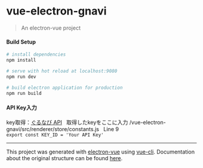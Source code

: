 # vue-electron-gnavi

> An electron-vue project

#### Build Setup

``` bash
# install dependencies
npm install

# serve with hot reload at localhost:9080
npm run dev

# build electron application for production
npm run build


```

#### API Key入力
key取得：[ぐるなび API](http://api.gnavi.co.jp/api/)  
取得したkeyをここに入力
/vue-electron-gnavi/src/renderer/store/constants.js  
Line 9  
`export const KEY_ID = 'Your API Key'`


---

This project was generated with [electron-vue](https://github.com/SimulatedGREG/electron-vue) using [vue-cli](https://github.com/vuejs/vue-cli). Documentation about the original structure can be found [here](https://simulatedgreg.gitbooks.io/electron-vue/content/index.html).
